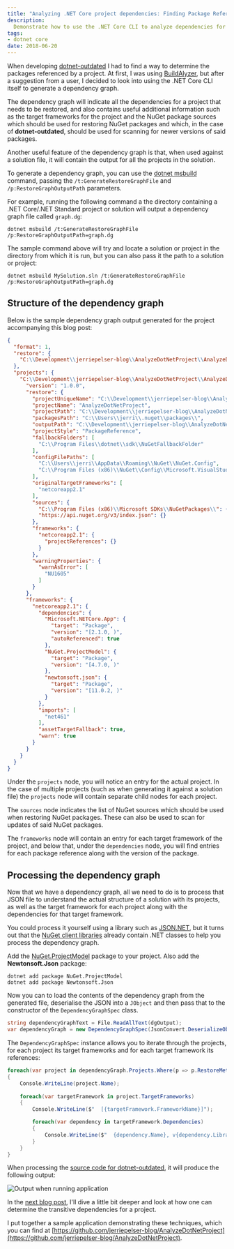 ```yaml
---
title: "Analyzing .NET Core project dependencies: Finding Package References"
description:
  Demonstrate how to use the .NET Core CLI to analyze dependencies for any .NET Core project.
tags:
- dotnet core
date: 2018-06-20
---
```


When developing [dotnet-outdated](https://github.com/jerriep/dotnet-outdated) I had to find a way to determine the packages referenced by a project. At first, I was using [BuildAlyzer](https://github.com/daveaglick/Buildalyzer), but after a suggestion from a user, I decided to look into using the .NET Core CLI itself to generate a dependency graph.

The dependency graph will indicate all the dependencies for a project that needs to be restored, and also contains useful additional information such as the target frameworks for the project and the NuGet package sources which should be used for restoring NuGet packages and which, in the case of **dotnet-outdated**, should be used for scanning for newer versions of said packages.

Another useful feature of the dependency graph is that, when used against a solution file, it will contain the output for all the projects in the solution.

To generate a dependency graph, you can use the [dotnet msbuild](https://docs.microsoft.com/en-us/dotnet/core/tools/dotnet-msbuild) command, passing the `/t:GenerateRestoreGraphFile` and `/p:RestoreGraphOutputPath` parameters. 

For example, running the following command a the directory containing a .NET Core/.NET Standard project or solution will output a dependency graph file called `graph.dg`:

```text
dotnet msbuild /t:GenerateRestoreGraphFile /p:RestoreGraphOutputPath=graph.dg
```

The sample command above will try and locate a solution or project in the directory from which it is run, but you can also pass it the path to a solution or project:

```text
dotnet msbuild MySolution.sln /t:GenerateRestoreGraphFile /p:RestoreGraphOutputPath=graph.dg
```

## Structure of the dependency graph

Below is the sample dependency graph output generated for the project accompanying this blog post:

```json
{
  "format": 1,
  "restore": {
    "C:\\Development\\jerriepelser-blog\\AnalyzeDotNetProject\\AnalyzeDotNetProject.csproj": {}
  },
  "projects": {
    "C:\\Development\\jerriepelser-blog\\AnalyzeDotNetProject\\AnalyzeDotNetProject.csproj": {
      "version": "1.0.0",
      "restore": {
        "projectUniqueName": "C:\\Development\\jerriepelser-blog\\AnalyzeDotNetProject\\AnalyzeDotNetProject.csproj",
        "projectName": "AnalyzeDotNetProject",
        "projectPath": "C:\\Development\\jerriepelser-blog\\AnalyzeDotNetProject\\AnalyzeDotNetProject.csproj",
        "packagesPath": "C:\\Users\\jerri\\.nuget\\packages\\",
        "outputPath": "C:\\Development\\jerriepelser-blog\\AnalyzeDotNetProject\\obj\\",
        "projectStyle": "PackageReference",
        "fallbackFolders": [
          "C:\\Program Files\\dotnet\\sdk\\NuGetFallbackFolder"
        ],
        "configFilePaths": [
          "C:\\Users\\jerri\\AppData\\Roaming\\NuGet\\NuGet.Config",
          "C:\\Program Files (x86)\\NuGet\\Config\\Microsoft.VisualStudio.Offline.config"
        ],
        "originalTargetFrameworks": [
          "netcoreapp2.1"
        ],
        "sources": {
          "C:\\Program Files (x86)\\Microsoft SDKs\\NuGetPackages\\": {},
          "https://api.nuget.org/v3/index.json": {}
        },
        "frameworks": {
          "netcoreapp2.1": {
            "projectReferences": {}
          }
        },
        "warningProperties": {
          "warnAsError": [
            "NU1605"
          ]
        }
      },
      "frameworks": {
        "netcoreapp2.1": {
          "dependencies": {
            "Microsoft.NETCore.App": {
              "target": "Package",
              "version": "[2.1.0, )",
              "autoReferenced": true
            },
            "NuGet.ProjectModel": {
              "target": "Package",
              "version": "[4.7.0, )"
            },
            "newtonsoft.json": {
              "target": "Package",
              "version": "[11.0.2, )"
            }
          },
          "imports": [
            "net461"
          ],
          "assetTargetFallback": true,
          "warn": true
        }
      }
    }
  }
}
```

Under the `projects` node, you will notice an entry for the actual project. In the case of multiple projects (such as when generating it against a solution file) the `projects` node will contain separate child nodes for each project.

The `sources` node indicates the list of NuGet sources which should be used when restoring NuGet packages. These can also be used to scan for updates of said NuGet packages.

The `frameworks` node will contain an entry for each target framework of the project, and below that, under the `dependencies` node, you will find entries for each package reference along with the version of the package.

## Processing the dependency graph

Now that we have a dependency graph, all we need to do is to process that JSON file to understand the actual structure of a solution with its projects, as well as the target framework for each project along with the dependencies for that target framework.

You could process it yourself using a library such as [JSON.NET](https://www.newtonsoft.com/json), but it turns out that the [NuGet client libraries](https://github.com/NuGet/NuGet.Client) already contain .NET classes to help you process the dependency graph.

Add the [NuGet.ProjectModel](https://www.nuget.org/packages/NuGet.ProjectModel) package to your project. Also add the **Newtonsoft.Json** package:

```text
dotnet add package NuGet.ProjectModel
dotnet add package Newtonsoft.Json
```

Now you can to load the contents of the dependency graph from the generated file, deserialise the JSON into a `JObject` and then pass that to the constructor of the `DependencyGraphSpec` class.

```csharp
string dependencyGraphText = File.ReadAllText(dgOutput);
var dependencyGraph = new DependencyGraphSpec(JsonConvert.DeserializeObject<JObject>(dependencyGraphText));
```

The `DependencyGraphSpec` instance allows you to iterate through the projects, for each project its target frameworks and for each target framework its references:

```csharp
foreach(var project in dependencyGraph.Projects.Where(p => p.RestoreMetadata.ProjectStyle == ProjectStyle.PackageReference))
{
    Console.WriteLine(project.Name);
    
    foreach(var targetFramework in project.TargetFrameworks)
    {
        Console.WriteLine($"  [{targetFramework.FrameworkName}]");

        foreach(var dependency in targetFramework.Dependencies)
        {
            Console.WriteLine($"  {dependency.Name}, v{dependency.LibraryRange.VersionRange.ToShortString()}");
        }
    }
}
```

When processing the [source code for dotnet-outdated](https://github.com/jerriep/dotnet-outdated), it will produce the following output:

![Output when running application](/images/blog/2018-06-20-analyze-dotnet-project-dependencies-part-1/output.png)

In the [next blog post](/blog/analyze-dotnet-project-dependencies-part-2/), I'll dive a little bit deeper and look at how one can determine the transitive dependencies for a project.

I put together a sample application demonstrating these techniques, which you can find at [https://github.com/jerriepelser-blog/AnalyzeDotNetProject](https://github.com/jerriepelser-blog/AnalyzeDotNetProject).